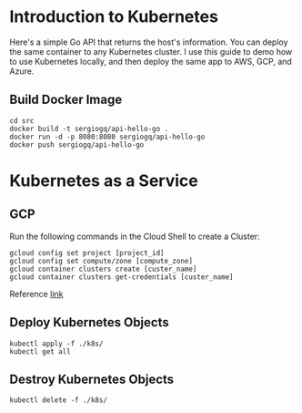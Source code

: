 # Introduction to Kubernetes

Here's a simple Go API that returns the host's information. You can deploy the same container to any Kubernetes cluster. I use this guide to demo how to use Kubernetes locally, and then deploy the same app to AWS, GCP, and Azure.

## Build Docker Image

```
cd src
docker build -t sergiogq/api-hello-go .
docker run -d -p 8080:8080 sergiogq/api-hello-go
docker push sergiogq/api-hello-go
```

# Kubernetes as a Service

## GCP
Run the following commands in the Cloud Shell to create a Cluster:

```
gcloud config set project [project_id]
gcloud config set compute/zone [compute_zone]
gcloud container clusters create [custer_name]
gcloud container clusters get-credentials [custer_name]
```
Reference [link](https://cloud.google.com/kubernetes-engine/docs/quickstart)

## Deploy Kubernetes Objects
```
kubectl apply -f ./k8s/
kubectl get all
```

## Destroy Kubernetes Objects
```
kubectl delete -f ./k8s/
```

